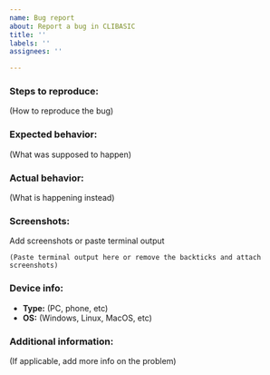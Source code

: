 ```yaml
---
name: Bug report
about: Report a bug in CLIBASIC
title: ''
labels: ''
assignees: ''

---
```


### Steps to reproduce:
(How to reproduce the bug)

### Expected behavior:
(What was supposed to happen)

### Actual behavior:
(What is happening instead)

### Screenshots:
Add screenshots or paste terminal output
```
(Paste terminal output here or remove the backticks and attach screenshots)
```

### Device info:
- **Type:** (PC, phone, etc)
- **OS:** (Windows, Linux, MacOS, etc)

### Additional information:
(If applicable, add more info on the problem)
